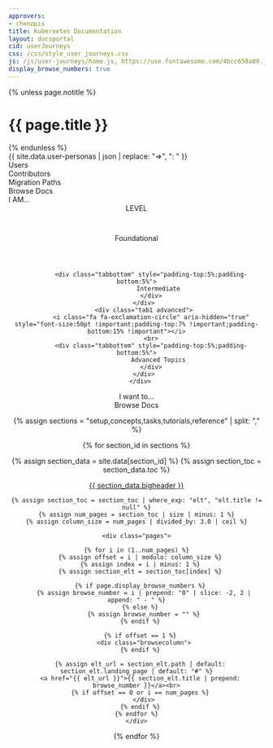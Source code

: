 ```yaml
---
approvers:
- chenopis
title: Kubernetes Documentation
layout: docsportal
cid: userJourneys
css: /css/style_user_journeys.css
js: /js/user-journeys/home.js, https://use.fontawesome.com/4bcc658a89.js
display_browse_numbers: true
---
```


{% unless page.notitle %}
<h1>{{ page.title }}</h1>
{% endunless %}

<div id="user-persona-data" class="hide">
  {{ site.data.user-personas | json | replace: "=>", ": " }}
</div>

<div class="bar1">
    <div class="navButton users" onClick="showOnlyDocs(false)">Users</div>
    <div class="navButton contributors" onClick="showOnlyDocs(false)">Contributors</div>
    <div class="navButton migrators" onClick="showOnlyDocs(false)">Migration&nbsp;Paths</div>
    <a onClick="showOnlyDocs(true)"> <div class="navButton">Browse Docs</div></a>
</div>

<div id="cardWrapper">
  <div class="bar2">I AM...</div>
  <div class='cards'></div>
</div>

<div style='text-align: center;' class="applicationDeveloperContainer">
    <div class="bar2" id="subTitle">LEVEL</div>
    <div class="bar3">
        <div class="tab1 foundational" id="beginner">
            <i class="fa fa-cloud-download" aria-hidden="true" style="font-size:50pt !important;padding-top:7% !important;padding-bottom:15% !important"></i>
            <br>
            <div class="tabbottom" style="padding-top:5%;padding-bottom:5%">
                Foundational
            </div>
            </div>
        <div class="tab1 intermediate">
            <i class="fa fa-check-square" aria-hidden="true" style="font-size:50pt !important;padding-top:7% !important;padding-bottom:15% !important"></i>
            <br>

            <div class="tabbottom" style="padding-top:5%;padding-bottom:5%">
                Intermediate
            </div>
        </div>
        <div class="tab1 advanced">
            <i class="fa fa-exclamation-circle" aria-hidden="true" style="font-size:50pt !important;padding-top:7% !important;padding-bottom:15% !important"></i>
            <br>
            <div class="tabbottom" style="padding-top:5%;padding-bottom:5%">
                Advanced Topics
            </div>
        </div>
      </div>
</div>

<div class='infobarWrapper'>
    <div class="infobar">
        <span style="padding-bottom: 3% ">I want to...</span>
        <div id="infobarLinks"></div>
    </div>
</div>


<div class="browseheader" id="browsedocs">
    <a name="browsedocs">  Browse Docs</a>
</div>

<div class="browsedocs">

{% assign sections = "setup,concepts,tasks,tutorials,reference" | split: "," %}

{% for section_id in sections %}

  {% assign section_data = site.data[section_id] %}
  {% assign section_toc = section_data.toc %}

  <div class="browsesection">
    <div class="docstitle">
      <a href="{{ section_data.landing_page }}">{{ section_data.bigheader }}</a>
    </div>

    {% assign section_toc = section_toc | where_exp: "elt", "elt.title != null" %}
    {% assign num_pages = section_toc | size | minus: 1 %}
    {% assign column_size = num_pages | divided_by: 3.0 | ceil %}

    <div class="pages">

    {% for i in (1..num_pages) %}
      {% assign offset = i | modulo: column_size %}
      {% assign index = i | minus: 1 %}
      {% assign section_elt = section_toc[index] %}

      {% if page.display_browse_numbers %}
        {% assign browse_number = i | prepend: "0" | slice: -2, 2 | append: " - " %}
      {% else %}
        {% assign browse_number = "" %}
      {% endif %}

      {% if offset == 1 %}
        <div class="browsecolumn">
      {% endif %}

      {% assign elt_url = section_elt.path | default: section_elt.landing_page | default: "#" %}
      <a href="{{ elt_url }}">{{ section_elt.title | prepend: browse_number }}</a><br>
      {% if offset == 0 or i == num_pages %}
        </div>
      {% endif %}
    {% endfor %}
    </div>
  </div>

{% endfor %}
</div>
